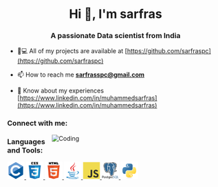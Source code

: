 <h1 align="center">Hi 👋, I'm sarfras</h1>
<h3 align="center">A passionate Data scientist from India</h3>

- 👨💻 All of my projects are available at [https://github.com/sarfraspc](https://github.com/sarfraspc)

- 📫 How to reach me **sarfrasspc@gmail.com**

- 📄 Know about my experiences [https://www.linkedin.com/in/muhammedsarfras](https://www.linkedin.com/in/muhammedsarfras)

<h3 align="left">Connect with me:</h3>
<img align="right" alt="Coding" width="400" src="[[https://media4.giphy.com/media/v1.Y2lkPTc5MGI3NjExMGxkdHhseTQ4YTk3OXFlYnR0M3BiazNuNWM3MDRpcXJhOGE1eHdqNCZlcD12MV9naWZzX3NlYXJjaCZjdD1n/l3q2XB76CaWPggiNW/200.gif](https://www.google.com/url?sa=i&url=https%3A%2F%2Fwww.analyticsvidhya.com%2Fblog%2F2020%2F11%2Fhow-can-you-build-a-career-in-data-science-machine-learning%2F&psig=AOvVaw0tVP5sgGKlWLXhk_1eUfNW&ust=1732713290383000&source=images&cd=vfe&opi=89978449&ved=0CBQQjRxqFwoTCIjL27yK-okDFQAAAAAdAAAAABAE)](https://editor.analyticsvidhya.com/uploads/78723aiml.jpeg)">
<p align="left">
</p>

<h3 align="left">Languages and Tools:</h3>
<p align="left"> <a href="https://www.cprogramming.com/" target="_blank" rel="noreferrer"> <img src="https://raw.githubusercontent.com/devicons/devicon/master/icons/c/c-original.svg" alt="c" width="40" height="40"/> </a> <a href="https://www.w3schools.com/css/" target="_blank" rel="noreferrer"> <img src="https://raw.githubusercontent.com/devicons/devicon/master/icons/css3/css3-original-wordmark.svg" alt="css3" width="40" height="40"/> </a> <a href="https://www.w3.org/html/" target="_blank" rel="noreferrer"> <img src="https://raw.githubusercontent.com/devicons/devicon/master/icons/html5/html5-original-wordmark.svg" alt="html5" width="40" height="40"/> </a> <a href="https://www.java.com" target="_blank" rel="noreferrer"> <img src="https://raw.githubusercontent.com/devicons/devicon/master/icons/java/java-original.svg" alt="java" width="40" height="40"/> </a> <a href="https://developer.mozilla.org/en-US/docs/Web/JavaScript" target="_blank" rel="noreferrer"> <img src="https://raw.githubusercontent.com/devicons/devicon/master/icons/javascript/javascript-original.svg" alt="javascript" width="40" height="40"/> </a> <a href="https://www.postgresql.org" target="_blank" rel="noreferrer"> <img src="https://raw.githubusercontent.com/devicons/devicon/master/icons/postgresql/postgresql-original-wordmark.svg" alt="postgresql" width="40" height="40"/> </a> <a href="https://www.python.org" target="_blank" rel="noreferrer"> <img src="https://raw.githubusercontent.com/devicons/devicon/master/icons/python/python-original.svg" alt="python" width="40" height="40"/> </a> </p>
